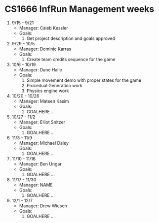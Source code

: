 # CS1666 InfRun Management weeks

1. 9/15 - 9/21
	* Manager: Caleb Kessler
	* Goals:
		1. Get project description and goals approved
1. 9/29 - 10/5
	* Manager: Dominic Karras
	* Goals:
		1. Create team credits sequence for the game
1. 10/6 - 10/19
	* Manager: Dane Halle
	* Goals:
		1. Simple movement demo with proper states for the game 
		2. Procedual Generation work 
		3. Physics engine work
1. 10/20 - 10/26
	* Manager: Mateen Kasim
	* Goals:
		1. GOALHERE
		...
1. 10/27 - 11/2
	* Manager: Elliot Snitzer
	* Goals:
		1. GOALHERE
		...
1. 11/3 - 11/9
	* Manager: Michael Daley
	* Goals:
		1. GOALHERE
		...
1. 11/10 - 11/16
	* Manager: Ben Ungar
	* Goals:
		1. GOALHERE
		...
1. 11/17 - 11/30
	* Manager: NAME
	* Goals:
		1. GOALHERE
		...
1. 12/1 - 12/7
	* Manager: Drew Wiesen
	* Goals:
		1. GOALHERE
		...
